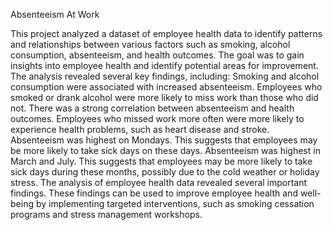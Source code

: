 Absenteeism At Work

This project analyzed a dataset of employee health data to identify patterns and relationships between various factors such as smoking, alcohol consumption, absenteeism, and health outcomes. The goal was to gain insights into employee health and identify potential areas for improvement.
The analysis revealed several key findings, including:
Smoking and alcohol consumption were associated with increased absenteeism. Employees who smoked or drank alcohol were more likely to miss work than those who did not.
There was a strong correlation between absenteeism and health outcomes. Employees who missed work more often were more likely to experience health problems, such as heart disease and stroke.
Absenteeism was highest on Mondays. This suggests that employees may be more likely to take sick days on these days.
Absenteeism was highest in March and July. This suggests that employees may be more likely to take sick days during these months, possibly due to the cold weather or holiday stress.
The analysis of employee health data revealed several important findings. These findings can be used to improve employee health and well-being by implementing targeted interventions, such as smoking cessation programs and stress management workshops.
